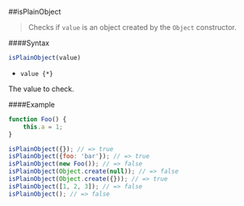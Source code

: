 ##isPlainObject
>Checks if <code>value</code> is an object created by the <code>Object</code> constructor.

####Syntax
```js
isPlainObject(value)
```

- <code>value {*}</code>

The value to check.

####Example
```js
function Foo() {
    this.a = 1;
}

isPlainObject({}); // => true
isPlainObject({foo: 'bar'}); // => true
isPlainObject(new Foo()); // => false
isPlainObject(Object.create(null)); // => false
isPlainObject(Object.create({})); // => true
isPlainObject([1, 2, 3]); // => false
isPlainObject(); // => false
```